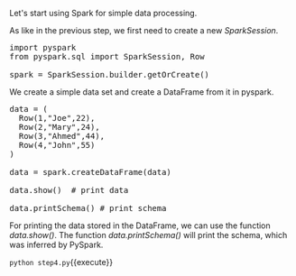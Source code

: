 Let's start using Spark for simple data processing. 

As like in the previous step, we first need to create a new _SparkSession_.

<pre class="file" data-filename="step4.py" data-target="replace">
import pyspark
from pyspark.sql import SparkSession, Row

spark = SparkSession.builder.getOrCreate()
</pre>

We create a simple data set and create a DataFrame from it in pyspark.

<pre class="file" data-filename="step4.py" data-target="append">
data = (
  Row(1,"Joe",22),
  Row(2,"Mary",24),
  Row(3,"Ahmed",44),
  Row(4,"John",55)
)

data = spark.createDataFrame(data)

data.show()  # print data

data.printSchema() # print schema
</pre>

For printing the data stored in the DataFrame, we can use the function _data.show()_. The function _data.printSchema()_ will print the schema, which was inferred by PySpark.

`python step4.py`{{execute}}
